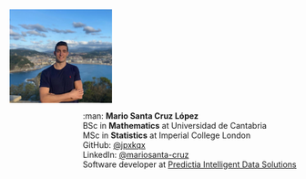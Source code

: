 <div>
  <img align="left" src="../reports/figures/mario.png" alt="" width=180px id="pic_mario">
  <p style='display:inline;float:right'>
      :man: <b> Mario Santa Cruz López</b> <br>
      BSc in <strong>Mathematics</strong> at Universidad de Cantabria <br>
      MSc in <strong>Statistics</strong> at Imperial College London <br>
      GitHub: <a href="https://github.com/jpxkqx">@jpxkqx</a> <br>
      LinkedIn: <a href="https://www.linkedin.com/in/mariosanta-cruz/">@mariosanta-cruz</a> <br>
      Software developer at <a href="https://predictia.es/"> Predictia Intelligent Data Solutions </a> 
  </p>
</div>